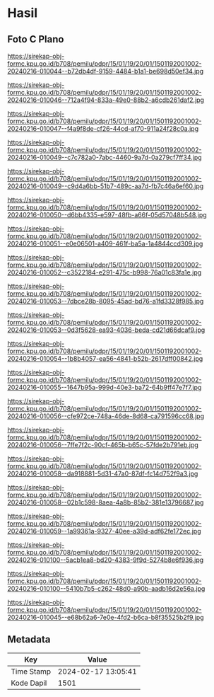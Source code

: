 # Hasil

## Foto C Plano

https://sirekap-obj-formc.kpu.go.id/b708/pemilu/pdpr/15/01/19/20/01/1501192001002-20240216-010044--b72db4df-9159-4484-b1a1-be698d50ef34.jpg

https://sirekap-obj-formc.kpu.go.id/b708/pemilu/pdpr/15/01/19/20/01/1501192001002-20240216-010046--712a4f94-833a-49e0-88b2-a6cdb261daf2.jpg

https://sirekap-obj-formc.kpu.go.id/b708/pemilu/pdpr/15/01/19/20/01/1501192001002-20240216-010047--f4a9f8de-cf26-44cd-af70-911a24f28c0a.jpg

https://sirekap-obj-formc.kpu.go.id/b708/pemilu/pdpr/15/01/19/20/01/1501192001002-20240216-010049--c7c782a0-7abc-4460-9a7d-0a279cf7ff34.jpg

https://sirekap-obj-formc.kpu.go.id/b708/pemilu/pdpr/15/01/19/20/01/1501192001002-20240216-010049--c9d4a6bb-51b7-489c-aa7d-fb7c46a6ef60.jpg

https://sirekap-obj-formc.kpu.go.id/b708/pemilu/pdpr/15/01/19/20/01/1501192001002-20240216-010050--d6bb4335-e597-48fb-a66f-05d57048b548.jpg

https://sirekap-obj-formc.kpu.go.id/b708/pemilu/pdpr/15/01/19/20/01/1501192001002-20240216-010051--e0e06501-a409-461f-ba5a-1a4844ccd309.jpg

https://sirekap-obj-formc.kpu.go.id/b708/pemilu/pdpr/15/01/19/20/01/1501192001002-20240216-010052--c3522184-e291-475c-b998-76a01c83fa1e.jpg

https://sirekap-obj-formc.kpu.go.id/b708/pemilu/pdpr/15/01/19/20/01/1501192001002-20240216-010053--7dbce28b-8095-45ad-bd76-a1fd3328f985.jpg

https://sirekap-obj-formc.kpu.go.id/b708/pemilu/pdpr/15/01/19/20/01/1501192001002-20240216-010053--0d3f5628-ea93-4036-beda-cd21d66dcaf9.jpg

https://sirekap-obj-formc.kpu.go.id/b708/pemilu/pdpr/15/01/19/20/01/1501192001002-20240216-010054--1b8b4057-ea56-4841-b52b-2617dff00842.jpg

https://sirekap-obj-formc.kpu.go.id/b708/pemilu/pdpr/15/01/19/20/01/1501192001002-20240216-010055--1647b95a-999d-40e3-ba72-64b9ff47e7f7.jpg

https://sirekap-obj-formc.kpu.go.id/b708/pemilu/pdpr/15/01/19/20/01/1501192001002-20240216-010056--cfe972ce-748a-46de-8d68-ca791596cc68.jpg

https://sirekap-obj-formc.kpu.go.id/b708/pemilu/pdpr/15/01/19/20/01/1501192001002-20240216-010056--7ffe7f2c-90cf-465b-b65c-57fde2b791eb.jpg

https://sirekap-obj-formc.kpu.go.id/b708/pemilu/pdpr/15/01/19/20/01/1501192001002-20240216-010058--da918881-5d31-47a0-87df-fc14d752f9a3.jpg

https://sirekap-obj-formc.kpu.go.id/b708/pemilu/pdpr/15/01/19/20/01/1501192001002-20240216-010058--02b1c598-8aea-4a8b-85b2-381e13796687.jpg

https://sirekap-obj-formc.kpu.go.id/b708/pemilu/pdpr/15/01/19/20/01/1501192001002-20240216-010059--1a99361a-9327-40ee-a39d-adf62fe172ec.jpg

https://sirekap-obj-formc.kpu.go.id/b708/pemilu/pdpr/15/01/19/20/01/1501192001002-20240216-010100--5acb1ea8-bd20-4383-9f9d-5274b8e6f936.jpg

https://sirekap-obj-formc.kpu.go.id/b708/pemilu/pdpr/15/01/19/20/01/1501192001002-20240216-010100--5410b7b5-c262-48d0-a90b-aadb16d2e56a.jpg

https://sirekap-obj-formc.kpu.go.id/b708/pemilu/pdpr/15/01/19/20/01/1501192001002-20240216-010045--e68b62a6-7e0e-4fd2-b6ca-b8f35525b2f9.jpg


## Metadata

| Key        | Value               |
| ---------- | ------------------- |
| Time Stamp | 2024-02-17 13:05:41 |
| Kode Dapil | 1501                |



